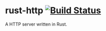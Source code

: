 # rust-http [![Build Status](https://travis-ci.org/krsnik02/rust-http2.svg?branch=master)](https://travis-ci.org/krsnik02/rust-http)
A HTTP server written in Rust.
